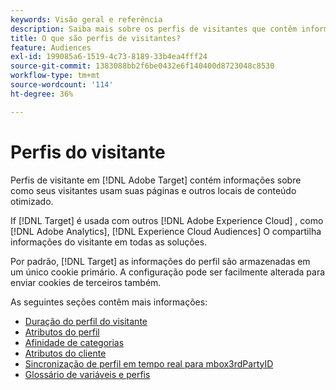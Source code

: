 ```yaml
---
keywords: Visão geral e referência
description: Saiba mais sobre os perfis de visitantes que contêm informações sobre como seus visitantes usam suas páginas e outros locais de conteúdo otimizado.
title: O que são perfis de visitantes?
feature: Audiences
exl-id: 199085a6-1519-4c73-8189-33b4ea4fff24
source-git-commit: 1383088bb2f6be0432e6f140400d8723048c8530
workflow-type: tm+mt
source-wordcount: '114'
ht-degree: 36%

---
```


# Perfis do visitante

Perfis de visitante em [!DNL Adobe Target] contém informações sobre como seus visitantes usam suas páginas e outros locais de conteúdo otimizado.

If [!DNL Target] é usada com outros [!DNL Adobe Experience Cloud] , como [!DNL Adobe Analytics], [!DNL Experience Cloud Audiences] O compartilha informações do visitante em todas as soluções.

Por padrão, [!DNL Target] as informações do perfil são armazenadas em um único cookie primário. A configuração pode ser facilmente alterada para enviar cookies de terceiros também.

As seguintes seções contêm mais informações:

- [Duração do perfil do visitante](visitor-profile-lifetime.md)
- [Atributos do perfil](profile-parameters.md)
- [Afinidade de categorias](category-affinity.md)
- [Atributos do cliente](https://experienceleague.corp.adobe.com/docs/target-dev/developer/implementation/methods/customer-attributes.html)
- [Sincronização de perfil em tempo real para mbox3rdPartyID](3rd-party-id.md)
- [Glossário de variáveis e perfis](variables-profiles-parameters-methods.md)
